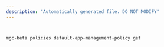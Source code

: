 ```yaml
---
description: "Automatically generated file. DO NOT MODIFY"
---
```


```bash


mgc-beta policies default-app-management-policy get

```